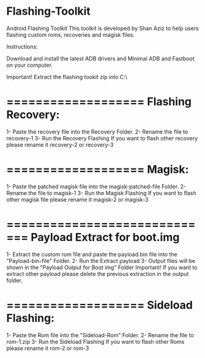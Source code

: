 # Flashing-Toolkit

Android Flashing Toolkit
This toolkit is developed by Shan Aziz to help users flashing custom roms, recoveries and magisk files.

Instructions:

Download and install the latest ADB drivers and Minimal ADB and Fastboot on your computer.

Important!
Extract the flashing tookit zip into C:\

===================
Flashing Recovery:
===================
1- Paste the recovery file into the Recovery Folder.
2- Rename the file to recovery-1
3- Run the Recovery Flashing
If you want to flash other recovery please rename it recovery-2 or recovery-3


===================
Magisk:
===================
1- Paste the patched magisk file into the magisk-patched-file Folder.
2- Rename the file to magisk-1
3- Run the Magisk Flashing
If you want to flash other magisk file please rename it magisk-2 or magisk-3

=============================
Payload Extract for boot.img
=============================

1- Extract the custom rom file and paste the payload.bin file into the "Payload-bin-file" Folder.
2- Run the Extract payload
3- Output files will be shown in the "Payload Output for Boot img" Folder
Important! If you want to extract other payload please delete the previous extraction in the output folder.


===================
Sideload Flashing:
===================

1- Paste the Rom file into the "Sideload-Rom" Folder.
2- Rename the file to rom-1.zip
3- Run the Sideload Flashing
If you want to flash other Roms please rename it rom-2 or rom-3
